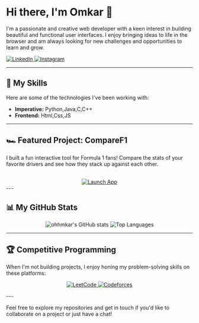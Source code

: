 # Hi there, I'm Omkar 👋

I'm a passionate and creative web developer with a keen interest in building beautiful and functional user interfaces. I enjoy bringing ideas to life in the browser and am always looking for new challenges and opportunities to learn and grow.

<a href="https://www.linkedin.com/in/omkar-gajare-5aa1b1387/">
    <img src="https://img.shields.io/badge/LinkedIn-0077B5?style=for-the-badge&logo=linkedin&logoColor=white" alt="LinkedIn">
</a>
<a href="https://www.instagram.com/omkaragajare/">
    <img src="https://img.shields.io/badge/Instagram-E4405F?style=for-the-badge&logo=instagram&logoColor=white" alt="Instagram">
</a>

---

## 🚀 My Skills

Here are some of the technologies I've been working with:

*   **Imperative:** Python,Java,C,C++ 
*   **Frontend:** Html,Css,JS

---

## 🏎️ Featured Project: CompareF1

I built a fun interactive tool for Formula 1 fans! Compare the stats of your favorite drivers and see how they stack up against each other.

<div align="center">
      <br>
  <a href="https://comparef1.streamlit.app" target="_blank">
    <img src="https://img.shields.io/badge/Launch%20App-FF1801?style=for-the-badge&logo=formula1&logoColor=white" alt="Launch App">
  </a>
</div>
---

## 📊 My GitHub Stats

<p align="center">
  <img src="https://github-readme-stats.vercel.app/api?username=ohhmkar&show_icons=true&theme=radical" alt="ohhmkar's GitHub stats">
  <img src="https://github-readme-stats.vercel.app/api/top-langs/?username=ohhmkar&layout=compact&theme=radical" alt="Top Languages">
</p>

---
## 🏆 Competitive Programming

When I'm not building projects, I enjoy honing my problem-solving skills on these platforms:

<p align="center">
  <a href="https://leetcode.com/omkargajare/" target="_blank">
    <img src="https://img.shields.io/badge/LeetCode-FFA116?style=for-the-badge&logo=leetcode&logoColor=black" alt="LeetCode">
  </a>
  <a href="https://codeforces.com/profile/ohhmkar" target="_blank">
    <img src="https://img.shields.io/badge/Codeforces-445f9d?style=for-the-badge&logo=codeforces&logoColor=white" alt="Codeforces">
  </a>
</p>
---

Feel free to explore my repositories and get in touch if you'd like to collaborate on a project or just have a chat!
